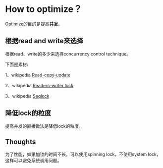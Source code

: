 # How to optimize？

Optimize的目的是提高**并发**。

## 根据read and write来选择

根据read、write的多少来选择concurrency control technique。

下面是素材:

1、wikipedia [Read-copy-update](http://en.wiki.sxisa.org/wiki/Read-copy-update)

2、wikipedia [Readers–writer lock](https://en.wikipedia.org/wiki/Readers%E2%80%93writer_lock)

3、wikipedia [Seqlock](https://en.wikipedia.org/wiki/Seqlock)



## 降低lock的粒度

提高并发的直接做法是降低lock的粒度。



## Thoughts

为了性能，如果加锁的时间不长，可以使用spinning lock，不使用system lock，这样可以避免系统调用问题。